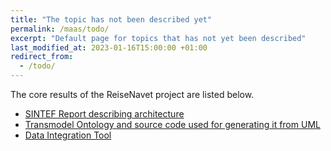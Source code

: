 ```yaml
---
title: "The topic has not been described yet"
permalink: /maas/todo/
excerpt: "Default page for topics that has not yet been described"
last_modified_at: 2023-01-16T15:00:00 +01:00
redirect_from:
  - /todo/
---
```


The core results of the ReiseNavet project are listed below. 

* [SINTEF Report describing architecture](https://github.com/ReiseNavet/ReiseNavet.github.io/raw/master/assets/SINTEF_Report_architecture_final.pdf)
* [Transmodel Ontology and source code used for generating it from UML](https://github.com/ReiseNavet/transmodel-onto)
* [Data Integration Tool](https://github.com/ReiseNavet/data-integration-tool)
